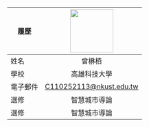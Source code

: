 |      履歷        |<img src="https://avatars.githubusercontent.com/u/22648375?v=4" width=100 height=100/>|
| ---------------- |:-----------------------------:|
| 姓名             |曾楙栢                |
| 學校             | 高雄科技大學                  |
| 電子郵件         | C110252113@nkust.edu.tw          |
| 選修             | 智慧城市導論                  |
| 選修             | 智慧城市導論                  |

